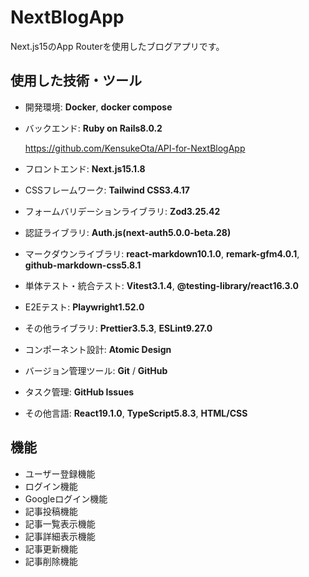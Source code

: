 # NextBlogApp
Next.js15のApp Routerを使用したブログアプリです。

## 使用した技術・ツール
- 開発環境: __Docker__, __docker compose__
- バックエンド: __Ruby on Rails8.0.2__

  https://github.com/KensukeOta/API-for-NextBlogApp
- フロントエンド: __Next.js15.1.8__
- CSSフレームワーク: __Tailwind CSS3.4.17__
- フォームバリデーションライブラリ: __Zod3.25.42__
- 認証ライブラリ: __Auth.js(next-auth5.0.0-beta.28)__
- マークダウンライブラリ: __react-markdown10.1.0__, __remark-gfm4.0.1__, __github-markdown-css5.8.1__
- 単体テスト・統合テスト: __Vitest3.1.4__, __@testing-library/react16.3.0__
- E2Eテスト: __Playwright1.52.0__
- その他ライブラリ: __Prettier3.5.3__, __ESLint9.27.0__
- コンポーネント設計: __Atomic Design__
- バージョン管理ツール: __Git__ / __GitHub__
- タスク管理: __GitHub Issues__
- その他言語: __React19.1.0__, __TypeScript5.8.3__, __HTML/CSS__

## 機能
- ユーザー登録機能
- ログイン機能
- Googleログイン機能
- 記事投稿機能
- 記事一覧表示機能
- 記事詳細表示機能
- 記事更新機能
- 記事削除機能
